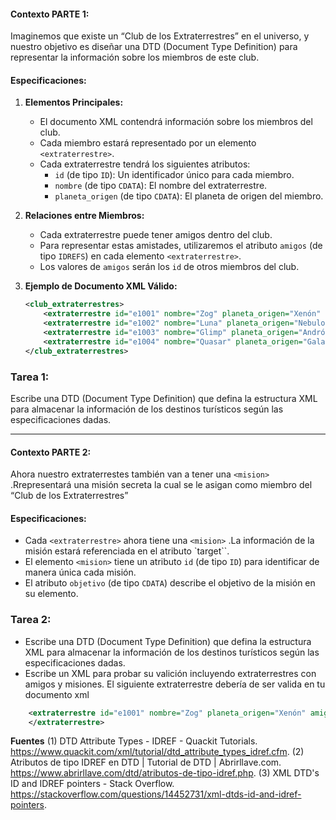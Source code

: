 #### Contexto PARTE 1:

Imaginemos que existe un “Club de los Extraterrestres” en el universo, y nuestro objetivo es diseñar una DTD (Document Type Definition) para representar la información sobre los miembros de este club.

#### Especificaciones:

1. **Elementos Principales:**

   - El documento XML contendrá información sobre los miembros del club.
   - Cada miembro estará representado por un elemento `<extraterrestre>`.
   - Cada extraterrestre tendrá los siguientes atributos:
     - `id` (de tipo `ID`): Un identificador único para cada miembro.
     - `nombre` (de tipo `CDATA`): El nombre del extraterrestre.
     - `planeta_origen` (de tipo `CDATA`): El planeta de origen del miembro.
2. **Relaciones entre Miembros:**

   - Cada extraterrestre puede tener amigos dentro del club.
   - Para representar estas amistades, utilizaremos el atributo `amigos` (de tipo `IDREFS`) en cada elemento `<extraterrestre>`.
   - Los valores de `amigos` serán los `id` de otros miembros del club.
3. **Ejemplo de Documento XML Válido:**

   ```xml
   <club_extraterrestres>
       <extraterrestre id="e1001" nombre="Zog" planeta_origen="Xenón" amigos="e1002 e1003" />
       <extraterrestre id="e1002" nombre="Luna" planeta_origen="Nebulosa Azul" amigos="e1001 e1004" />
       <extraterrestre id="e1003" nombre="Glimp" planeta_origen="Andrómeda" amigos="e1001" />
       <extraterrestre id="e1004" nombre="Quasar" planeta_origen="Galaxia Espiral" amigos="e1002" />
   </club_extraterrestres>
   ```

### Tarea 1:

Escribe una DTD (Document Type Definition) que defina la estructura XML para almacenar la información de los destinos turísticos según las especificaciones dadas.

---



#### Contexto PARTE 2:

Ahora nuestro extraterrestes también van a  tener una  `<mision>` .Rrepresentará una misión secreta la cual se le asigan como miembro del “Club de los Extraterrestres”

#### Especificaciones:

- Cada `<extraterrestre>` ahora tiene una `<mision>` .La información de la misión estará referenciada en el atributo `target``.
- El elemento `<mision>` tiene un atributo `id` (de tipo `ID`) para identificar de manera única cada misión.
- El atributo `objetivo` (de tipo `CDATA`) describe el objetivo de la misión en su elemento.

### Tarea 2:

* Escribe una DTD (Document Type Definition) que defina la estructura XML para almacenar la información de los destinos turísticos según las especificaciones dadas.
* Escribe un XML para probar su valición incluyendo extraterrestres con amigos y misiones. El siguiente extraterrestre debería de ser valida en tu documento xml

```xml
    <extraterrestre id="e1001" nombre="Zog" planeta_origen="Xenón" amigos="e1002 e1003" target="m2001" >
    </extraterrestre>
```

**Fuentes**
(1) DTD Attribute Types - IDREF - Quackit Tutorials. https://www.quackit.com/xml/tutorial/dtd_attribute_types_idref.cfm.
(2) Atributos de tipo IDREF en DTD | Tutorial de DTD | Abrirllave.com. https://www.abrirllave.com/dtd/atributos-de-tipo-idref.php.
(3) XML DTD's ID and IDREF pointers - Stack Overflow. https://stackoverflow.com/questions/14452731/xml-dtds-id-and-idref-pointers.
